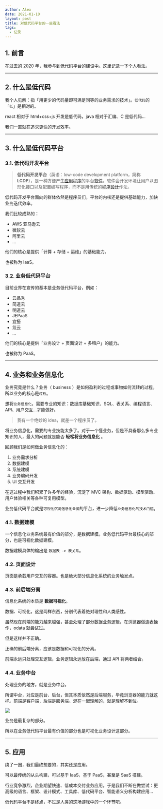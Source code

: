 ```yaml
---
author: Alex
date: 2021-01-10
layout: post
title: 对低代码平台的一些看法
tags:
  - 记录
---
```


## 1. 前言

在过去的 2020 年，我参与到低代码平台的建设中。这里记录一下个人看法。

---

## 2. 什么是低代码

我个人见解：指「用更少的代码量即可满足同等的业务需求的技术」。`低代码`的「`低`」是相对的。

react 相对于 html+css+js 开发是低代码，java 相对于汇编、C 是低代码...

我们一直就在追求更快的开发效率。

---

## 3. 什么是低代码平台

### 3.1. 低代码开发平台

> **低代码开发平台**（英语：low-code development platform，简称**LCDP**），是一种方便产生[应用程序](https://zh.wikipedia.org/wiki/应用程序)的平台[软件](https://zh.wikipedia.org/wiki/软件)，软件会开发环境让用户以图形化接口以及配置编写程序，而不是用传统的[程序设计](https://zh.wikipedia.org/wiki/程序设计)作法。

低代码开发平台面向的群体依然是程序员们。平台的内核还是提供基础能力，加快业务迭代效率。

我们比较成熟的：

- AWS 亚马逊云
- 微软云
- 阿里云
- ...

他们的核心是提供「计算 + 存储 + 运维」的基础能力。

也被称为 IaaS。

### 3.2. 业务低代码平台

目前业界在宣传的基本是业务低代码平台，例如：

- 云品秀
- 简道云
- 明道云
- JEPaaS
- 宜搭
- 氚云
- ...

他们的核心是提供「业务设计 + 页面设计 + 多租户」的能力。

也被称为 PaaS。

---

## 4. 业务和业务信息化

业务究竟是什么？业务（ business ）是如何盈利的过程或事物如何流转的过程。所以业务的核心是`过程`。

想将`业务信息化`，需要专业的知识：数据库基础知识、SQL、表关系、编程语言、API、用户交互...才能做好。

> 我有一个绝妙的 idea，就差一个程序员了。

将业务信息化，需要的专业技能太多了。对于一个懂业务，但是不具备那么多专业知识的人，最大的问题就是能否 __轻松将业务信息化__ 。

回顾我们是如何做业务信息化的：

1. 业务需求分析
2. 数据建模
3. 系统建模
4. 业务编码开发
5. UI 交互开发

在这过程中我们积累了许多年的经验，沉淀了 MVC 架构、数据驱动、模型驱动、用户体验相关等各种可复用模型。

业务低代码平台就是`可视化沉淀信息化业务`的平台，进一步降低`业务信息化的技术门槛`。

### 4.1. 数据建模

一个信息化业务系统最有价值的部分，是数据建模。业务低代码平台最核心的部分，也是可视化数据建模。

数据建模具体的输出是 `数据表 -> 表关系`。

### 4.2. 页面设计

页面是承载用户交互的容器。也是绝大部分信息化系统的业务触发点。

### 4.3. 前后端分离

信息化系统的本质是 __数据可视化__。

数据、可视化，这是两样东西，分别代表着绝对理性和人类感性。

虽然现在前端的能力越来越强，甚至处理了部分数据业务逻辑，在浏览器做连表操作，odata 就尝试过。

但是这样并不正确。

正确的前后端分离，应该是数据和可视化的分离。

前端永远只处理交互逻辑，业务逻辑永远放在后端，通过 API 将两者结合。

### 4.4. 业务中台

处理业务的地方，就是业务中台。

所谓中台，对应是前台、后台，但其本质依然是后端服务，毕竟浏览器的能力就这样。前端是客户端，后端是服务端。混在一起理解的，就是理解不到位。

![](/assets/other/前后端分离.jpg)

业务是最复杂的部分。

所以在业务低代码平台最有价值的部分也是可视化业务设计这部分。

---

## 5. 应用

绕了一圈，我们最终想要的，其实还是应用。

可以最传统的从头构建，可以基于 IaaS，基于 PaaS，甚至是 SaaS 搭建。

行业竞争激烈，企业期望快速、低成本交付业务应用，于是我们不断在做尝试：更高级的语言、框架、设计模式、工具库、低代码平台、智能语义分析构建应用...

低代码平台不是终点，不过是人类的这场游戏中的一个环节吧。

<!-- ## 5. 业务低代码平台本身的技术方案

上面讨论的都是低代码平台是什么，以及存在的意义，现在来探讨下，业务低代码平台本身的技术方案。

聪明的程序员老哥们一般都会想到 2 种方案来实现：

1. DSL 流派
2. 代码生成流派

这里并不展开讨论哪种流派更好，我只直接说结果：我们选择了走「代码生成流派」。我们在做业务低代码平台方案的时候，尝试走过一段 DSL 流派的路，最终某些原因还是将方向转向了代码生成流派。

这里不得不思考以下几个关键问题：

1. 业务是无限可能，如何能设计无限承载业务的系统机制？
2. 新业务的开发，如何确保应用的可扩展与可维护？

我们的答案是，如何通过程序员的手开发的业务代码，我们便如何生成业务代码。也就是说，我们的业务低代码平台，是赋予不太会写代码的、但是又熟悉业务的人员，快速生成与资深程序员老哥的手写出来的业务代码一样的能力的平台。

我们依然遵循着技术发展的规律：降低技术门槛、提高业务迭代效率。

## 6. 低代码的未来

换一个提问方式可能会友好一些：技术的未来。

技术的未来是没有代码吗？并不是。技术的未来一定是通过很简单的语言描述，即可将系统与现实业务打通。例如我通过一段人类的语言描述：“我想要一个电网网站，包含xxx功能....”，有一个通用的平台，将我这段话直接转换成我想要的直接可以使用的系统，这就是技术的未来。

目前有很多平台打着 0 代码的旗号，宣传着他们的技术多厉害，在我看来基本上是骗子。因为「代码」本身只是一段功能描述，如果将「代码」换成「语言」，那么大众也许更容易接受。0 代码，就是 0 语言，也许等到脑机实现的一天，或者我们的意识都上传到系统的一天。我争取活到那个时候吧。

好了，最后谢谢你看到这里😊。 -->